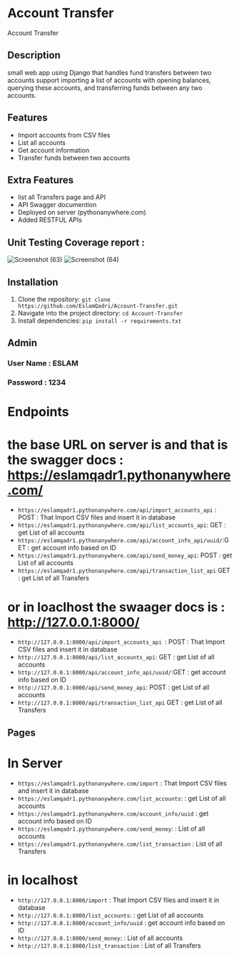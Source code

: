 # Account Transfer

Account Transfer

## Description

small web app using Django that handles fund transfers between two accounts support importing a list of accounts with opening balances, querying these accounts, and transferring funds between any two accounts.

## Features

- Import accounts from CSV files
- List all accounts 
- Get account information
- Transfer funds between two accounts

## Extra Features

- list all Transfers page and API
- API Swagger documention
- Deployed on server (pythonanywhere.com)
- Added RESTFUL APIs
  
## Unit Testing Coverage report :
![Screenshot (63)](https://github.com/user-attachments/assets/6a24f049-49bb-47b5-a11c-08dd136fa9b8)
![Screenshot (64)](https://github.com/user-attachments/assets/b2192fcf-9b0f-47b5-a7b1-467810056877)

## Installation

1. Clone the repository: `git clone https://github.com/EslamQadri/Account-Transfer.git `
2. Navigate into the project directory: `cd Account-Transfer `
3. Install dependencies: `pip install -r requirements.txt`

## Admin 
### User Name : ESLAM
### Password :   1234 

# Endpoints

# the base URL on server is  and that is the swagger docs : https://eslamqadr1.pythonanywhere.com/ 

- `https://eslamqadr1.pythonanywhere.com/api/import_accounts_api` :  POST : That Import CSV files and insert it in database 
- `https://eslamqadr1.pythonanywhere.com/api/list_accounts_api`:     GET : get List of all accounts 
- `https://eslamqadr1.pythonanywhere.com/api/account_info_api/uuid/`:GET : get account info based on ID
- `https://eslamqadr1.pythonanywhere.com/api/send_money_api`:        POST : get List of all accounts
- `https://eslamqadr1.pythonanywhere.com/api/transaction_list_api`   GET : get List of all Transfers


# or in loaclhost the swaager docs is : http://127.0.0.1:8000/

- `http://127.0.0.1:8000/api/import_accounts_api `:  POST : That Import CSV files and insert it in database 
- `http://127.0.0.1:8000/api/list_accounts_api`:     GET : get List of all accounts 
- `http://127.0.0.1:8000/api/account_info_api/uuid/`:GET : get account info based on ID
- `http://127.0.0.1:8000/api/send_money_api`:        POST : get List of all accounts 
- `http://127.0.0.1:8000/api/transaction_list_api`   GET : get List of all Transfers


## Pages 

# In Server 

- `https://eslamqadr1.pythonanywhere.com/import` :     That Import CSV files and insert it in database 
- `https://eslamqadr1.pythonanywhere.com/list_accounts`:      : get List of all accounts 
- `https://eslamqadr1.pythonanywhere.com/account_info/uuid` :   get account info based on ID
- `https://eslamqadr1.pythonanywhere.com/send_money`:         : List of all accounts
- `https://eslamqadr1.pythonanywhere.com/list_transaction`    : List of all Transfers

  
# in localhost 

- `http://127.0.0.1:8000/import` :     That Import CSV files and insert it in database 
- `http://127.0.0.1:8000/list_accounts`:      : get List of all accounts 
- `http://127.0.0.1:8000/account_info/uuid` :   get account info based on ID
- `http://127.0.0.1:8000/send_money`:         : List of all accounts
- `http://127.0.0.1:8000/list_transaction`    : List of all Transfers





